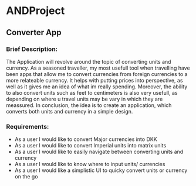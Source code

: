 # ANDProject
## Converter App

### Brief Description:
The Application will revolve around the topic of converting units and currency. As a seasoned traveller, my most usefull tool when travelling have been apps
that allow me to convert currencies from foreign currencies to a more relateable currency. It helps with putting prices into perspective, as well as it gives
me an idea of what im really spending. Moreover, the ability to also convert units such as feet to centimeters is also very usefull, as depending on where u travel
units may be vary in which they are meassured. In conclusion, the idea is to create an application, which converts both units and currency in a simple design. 


### Requirements:

* As a user I would like to convert Major currencies into DKK
* As a user I would like to convert Imperial units into matrix units
* As a user I would like to easily navigate between converting units and currency
* As a user I would like to know where to input units/ currencies
* As a user I would like a simplistic UI to quicky convert units or currency on the go
